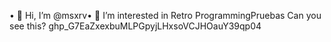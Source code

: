•  Hi, I’m @msxrv•  I’m interested in Retro ProgrammingPruebas
Can you see this?
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
